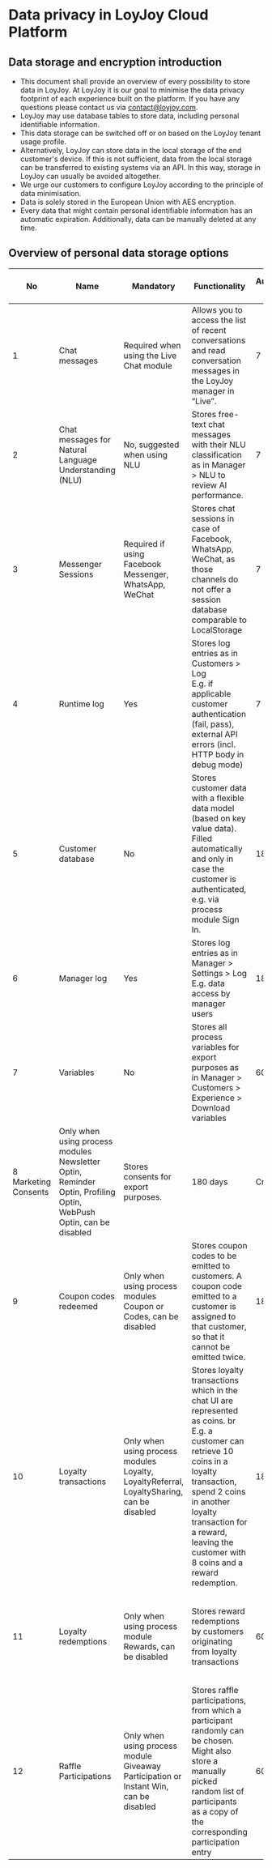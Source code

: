# Data privacy in LoyJoy Cloud Platform

## Data storage and encryption introduction
- This document shall provide an overview of every possibility to store data in LoyJoy. At LoyJoy it is our goal to minimise the data privacy footprint of each experience built on the platform. If you have any questions please contact us via contact@loyjoy.com.
- LoyJoy may use database tables to store data, including personal identifiable information.
- This data storage can be switched off or on based on the LoyJoy tenant usage profile.
- Alternatively, LoyJoy can store data in the local storage of the end customer's device. If this is not sufficient, data from the local storage can be transferred to existing systems via an API. In this way, storage in LoyJoy can usually be avoided altogether.
- We urge our customers to configure LoyJoy according to the principle of data minimisation.
- Data is solely stored in the European Union with AES encryption.
- Every data that might contain personal identifiable information has an automatic expiration. Additionally, data can be manually deleted at any time.

## Overview of personal data storage options

|No  |Name  |Mandatory  |Functionality  |Automatic expiry  |Expiry based on|  Personal data contained  |
| --- | ---- | ------- | -------------- | ---------------- | ------------- | -------------------------- | 
|  1 |   Chat messages |   Required when using the Live Chat module | Allows you to access the list of recent conversations and read conversation messages in the LoyJoy manager in “Live”.| 7 days | Created at  | Chat messages (AES encrypted)  | 
| 2 | Chat messages for Natural Language Understanding (NLU) | No, suggested when using NLU | Stores free-text chat messages with their NLU classification as in Manager > NLU to review AI performance. | 7 days | Created at | Chat messages from free text entries (AES encrypted) | 
| 3 | Messenger Sessions | Required if using Facebook Messenger, WhatsApp, WeChat | Stores chat sessions in case of Facebook, WhatsApp, WeChat, as those channels do not offer a session database comparable to LocalStorage | 7 days | Created at | Customer ID by the external platform, personal data collected in chatbots |
| 4 | Runtime log | Yes | Stores log entries as in Customers > Log <br> E.g. if applicable customer authentication (fail, pass), external API errors (incl. HTTP body in debug mode) | 7 days | Created at | Email address (AES encrypted), IP address, Message (AES encrypted) |
| 5 | Customer database | No | Stores customer data with a flexible data model (based on key value data). Filled automatically and only in case the customer is authenticated, <br> e.g. via process module Sign In. | 180 days | Last interacted at | Email address (AES encrypted), personal data collected in chatbots |
| 6 | Manager log | Yes | Stores log entries as in Manager > Settings > Log <br> E.g. data access by manager users | 180 days | Created at | LoyJoy manager user email addresses (AES encrypted) |
| 7 | Variables | No | Stores all process variables for export purposes as in Manager > Customers > Experience > Download variables | 60 days | Expires at | Variable values, files (AES encrypted) | 
| 8  Marketing Consents | Only when using process modules Newsletter Optin, Reminder Optin, Profiling Optin, WebPush Optin, can be disabled | Stores consents for export purposes. | 180 days | Created at | Email address (AES encrypted), IP address (AES encrypted) |
| 9 | Coupon codes redeemed | Only when using process modules Coupon or Codes, can be disabled | Stores coupon codes to be emitted to customers. A coupon code emitted to a customer is assigned to that customer, so that it cannot be emitted twice. | 180 days | Created at | Email address (AES encrypted) |
| 10 | Loyalty transactions | Only when using process modules Loyalty, LoyaltyReferral, LoyaltySharing, can be disabled | Stores loyalty transactions which in the chat UI are represented as coins. br E.g. a customer can retrieve 10 coins in a loyalty transaction, spend 2 coins in another loyalty transaction for a reward, leaving the customer with 8 coins and a reward redemption. | 180 days | Created at | Email address (AES encrypted) |
| 11 | Loyalty redemptions | Only when using process module Rewards, can be disabled |Stores reward redemptions by customers originating from loyalty transactions | 60 days | Created at | Email address, firstname, last name, postal address, phone (all AES encrypted) |
| 12 | Raffle Participations | Only when using process module Giveaway Participation or Instant Win, can be disabled | Stores raffle participations, from which a participant randomly can be chosen. <br> Might also store a manually picked random list of participants as a copy of the corresponding participation entry | 60 days | Created at | Email address, firstname, last name, postal address, phone (all AES encrypted) |
